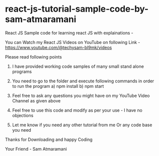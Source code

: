 # react-js-tutorial-sample-code-by-sam-atmaramani
React JS Sample code for learning react JS with explainations - 

You can Watch my React JS Videos on YouTube on following Link - https://www.youtube.com/@techysam-bl9mk/videos 

Please read following points 


1) I have provided working code samples of many small stand alone programs
2) You need to go to the folder and execute following commands in order to run the program 
   a) npm install
   b) npm start
   
3) Feel free to ask any questions you might have on my YouTube Video Channel as given above 

4) Feel free to use this code and modify as per your use - I have no objections 

5) Let me know if you need any other tutorial from me Or any code base you need 


Thanks for Downloading and happy Coding 

Your Friend - 
Sam Atmaramani 


